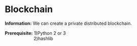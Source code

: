 # Blockchain 

**Information:**
            We can create a private distributed blockchain.
            
**Prerequisite:**
            1)Python 2 or 3<br>
            &nbsp; &nbsp; &nbsp; &nbsp;&nbsp; &nbsp; &nbsp; &nbsp;&nbsp; &nbsp; &nbsp; &nbsp;&nbsp;&nbsp;2)hashlib
